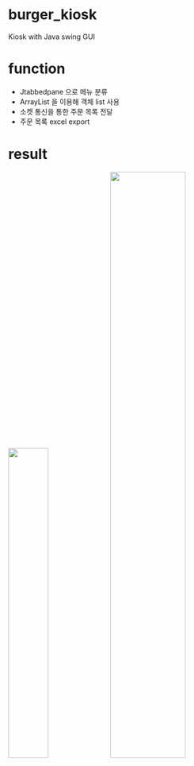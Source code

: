 # burger_kiosk
Kiosk with Java swing GUI

# function
- Jtabbedpane 으로 메뉴 분류
- ArrayList<JPanel> 을 이용해 객체 list 사용
- 소켓 통신을 통한 주문 목록 전달
- 주문 목록 excel export

# result
<img src="https://github.com/hj78080/burger_kiosk/assets/137899379/29eea87a-1fbf-4398-8559-fdd460d0fa14" style="width: 40%;">
<img src="https://github.com/hj78080/burger_kiosk/assets/137899379/89f6aed0-9652-4804-8928-9f39a6b14fc1" style="width: 55%;">
